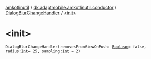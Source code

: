 [amkotlinutil](../../index.md) / [dk.adaptmobile.amkotlinutil.conductor](../index.md) / [DialogBlurChangeHandler](index.md) / [&lt;init&gt;](-init-.md)

# &lt;init&gt;

`DialogBlurChangeHandler(removesFromViewOnPush: `[`Boolean`](https://kotlinlang.org/api/latest/jvm/stdlib/kotlin/-boolean/index.html)` = false, radius: `[`Int`](https://kotlinlang.org/api/latest/jvm/stdlib/kotlin/-int/index.html)` = 25, sampling: `[`Int`](https://kotlinlang.org/api/latest/jvm/stdlib/kotlin/-int/index.html)` = 2)`